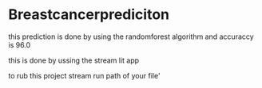 # Breastcancerprediciton
this prediction is done by using the randomforest algorithm and accuraccy is 96.0

this is done by ussing the stream lit app

to rub this project 
stream run path of your file'
